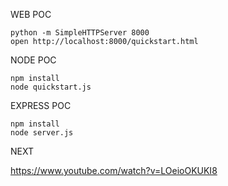 WEB POC

```
python -m SimpleHTTPServer 8000
open http://localhost:8000/quickstart.html
```

NODE POC

```
npm install
node quickstart.js
```

EXPRESS POC

```
npm install
node server.js
```

NEXT

https://www.youtube.com/watch?v=LOeioOKUKI8
